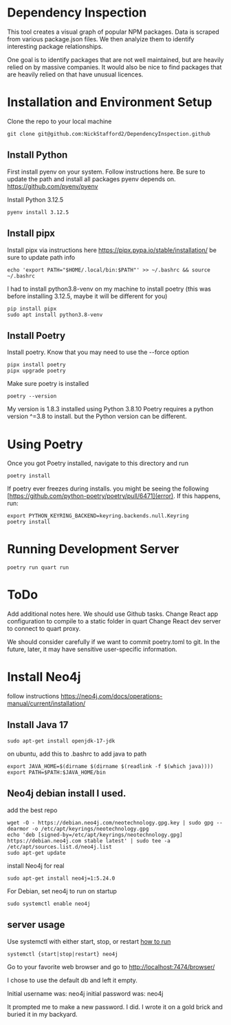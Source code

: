 # Dependency Inspection

This tool creates a visual graph of popular NPM packages. Data is scraped from various package.json files. We then analyize them to identify interesting package relationships.

One goal is to identify packages that are not well maintained, but are heavily relied on by massive companies. It would also be nice to find packages that are heavily relied on that have unusual licences.

# Installation and Environment Setup

Clone the repo to your local machine

```
git clone git@github.com:NickStafford2/DependencyInspection.github
```

## Install Python

First install pyenv on your system. Follow instructions here. Be sure to update the path and install all packages pyenv depends on.
https://github.com/pyenv/pyenv

Install Python 3.12.5

```
pyenv install 3.12.5
```

## Install pipx

Install pipx via instructions here
https://pipx.pypa.io/stable/installation/
be sure to update path info

```
echo 'export PATH="$HOME/.local/bin:$PATH"' >> ~/.bashrc && source ~/.bashrc
```

I had to install python3.8-venv on my machine to install poetry (this was before installing 3.12.5, maybe it will be different for you)

```
pip install pipx
sudo apt install python3.8-venv
```

## Install Poetry

Install poetry. Know that you may need to use the --force option

```
pipx install poetry
pipx upgrade poetry
```

Make sure poetry is installed

```
poetry --version
```

My version is 1.8.3 installed using Python 3.8.10
Poetry requires a python version ^=3.8 to install. but the Python version can be different.

# Using Poetry

Once you got Poetry installed, navigate to this directory and run

```
poetry install
```

If poetry ever freezes during installs. you might be seeing the following [https://github.com/python-poetry/poetry/pull/6471](error). If this happens, run:

```
export PYTHON_KEYRING_BACKEND=keyring.backends.null.Keyring
poetry install
```

# Running Development Server

```
poetry run quart run
```

# ToDo

Add additional notes here. We should use Github tasks.
Change React app configuration to compile to a static folder in quart
Change React dev server to connect to quart proxy.

We should consider carefully if we want to commit poetry.toml to git. In the future, later, it may have sensitive user-specific information.

# Install Neo4j

follow instructions <a href="https://neo4j.com/docs/operations-manual/current/installation/">https://neo4j.com/docs/operations-manual/current/installation/</a>

## Install Java 17

```
sudo apt-get install openjdk-17-jdk
```

on ubuntu, add this to .bashrc to add java to path

```
export JAVA_HOME=$(dirname $(dirname $(readlink -f $(which java))))
export PATH=$PATH:$JAVA_HOME/bin
```

## Neo4j debian install I used.

add the best repo

```
wget -O - https://debian.neo4j.com/neotechnology.gpg.key | sudo gpg --dearmor -o /etc/apt/keyrings/neotechnology.gpg
echo 'deb [signed-by=/etc/apt/keyrings/neotechnology.gpg] https://debian.neo4j.com stable latest' | sudo tee -a /etc/apt/sources.list.d/neo4j.list
sudo apt-get update
```

install Neo4j for real

```
sudo apt-get install neo4j=1:5.24.0
```

For Debian, set neo4j to run on startup

```
sudo systemctl enable neo4j
```

## server usage

Use systemctl with either start, stop, or restart
<a href='https://neo4j.com/docs/operations-manual/current/installation/linux/systemd/'>how to run</a>

```
systemctl {start|stop|restart} neo4j
```

Go to your favorite web browser and go to <a href='http://localhost:7474/browser/'>http://localhost:7474/browser/</a>

I chose to use the default db and left it empty.

Initial username was: neo4j
initial password was: neo4j

It prompted me to make a new password. I did. I wrote it on a gold brick and buried it in my backyard.
